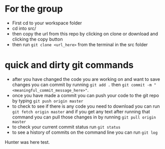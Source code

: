 # For the group
- First cd to your workspace folder
- cd into src/ 
- then copy the url from this repo by clicking on clone or download and clicking the copy button
- then run `git clone <url_here>` from the terminal in the src folder

# quick and dirty git commands
- after you have changed the code you are working on and want to save changes you can commit by running `git add .` then `git commit -m "<meaningful_commit_message_here>"`.
- once you have made a commit you can push your code to the git repo by typing `git push origin master`
- to check to see if there is any code you need to download you can run `git fetch origin master` and if you get any text after running that command you can pull those changes in by running `git pull origin master`
- to check your current commit status run `git status`
- to see a history of commits on the command line you can run `git log`

Hunter was here test.
